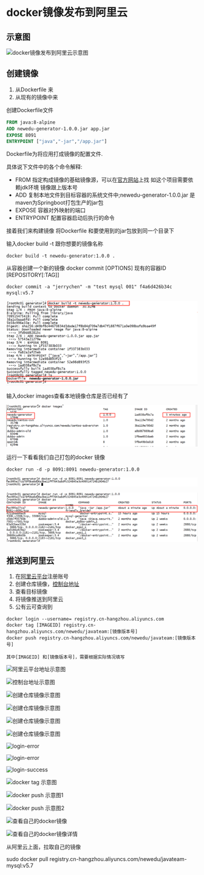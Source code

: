 
# docker镜像发布到阿里云

## 示意图

![docker镜像发布到阿里云示意图](/images/docker11.png)

## 创建镜像

1. 从Dockerfile 来
2. 从现有的镜像中来

创建Dockerfile文件

```Dockerfile
FROM java:8-alpine
ADD newedu-generator-1.0.0.jar app.jar
EXPOSE 8091
ENTRYPOINT ["java","-jar","/app.jar"]
```

Dockerfile为将应用打成镜像的配置文件.

具体说下文件中的各个命令解释:

+ FROM  指定构成镜像的基础镜像源，可以在[官方网站](https://hub.docker.com)上找 如这个项目需要依赖jdk环境  镜像跟上版本号
+ ADD  复制本地文件到目标容器的系统文件中;newedu-generator-1.0.0.jar 是maven为Springboot打包生产的jar包
+ EXPOSE  容器对外映射的端口
+ ENTRYPOINT  配置容器启动后执行的命令

接着我们来构建镜像
将Dockerfile 和要使用到的jar包放到同一个目录下

输入docker build -t 跟你想要的镜像名称

```shell
docker build -t newedu-generator:1.0.0 .
```

从容器创建一个新的镜像
docker commit [OPTIONS] 现有的容器ID [REPOSITORY[:TAG]]

```shell
docker commit -a "jerrychen" -m "test mysql 001" f4a6d426b34c mysql:v5.7
```

![构建镜像](images/微信截图_20190423100803.png)

输入docker images查看本地镜像仓库是否已经有了

![查看镜像文件](images/微信截图_20190423101148.png)

运行一下看看我们自己打包的docker 镜像

```shell
docker run -d -p 8091:8091 newedu-generator:1.0.0

```

![创建docker镜像的容器](images/微信截图_20190423101357.png)

![查看运行中的docker容器](images/微信截图_20190423101518.png)

## 推送到阿里云

1. 在[阿里云平台](https://promotion.aliyun.com/ntms/act/kubernetes.html)注册账号
2. 创建仓库镜像，[控制台地址](https://cr.console.aliyun.com/cn-hangzhou/repositories)
3. 查看目标镜像
4. 将镜像推送到阿里云
5. 公有云可查询到

```shell
docker login --username= registry.cn-hangzhou.aliyuncs.com
docker tag [IMAGEID] registry.cn-hangzhou.aliyuncs.com/newedu/javateam:[镜像版本号]
docker push registry.cn-hangzhou.aliyuncs.com/newedu/javateam:[镜像版本号]

其中[IMAGEID] 和[镜像版本号]，需要根据实际情况填写
```

![阿里云平台地址示意图](/images/微信截图_20190211112206.png)

![控制台地址示意图](/images/微信截图_20190211112427.png)

![创建仓库镜像示意图](/images/微信截图_20190211112528.png)

![创建仓库镜像示意图](/images/微信截图_20190211112707.png)

![创建仓库镜像示意图](/images/微信截图_20190211112752.png)

![创建仓库镜像示意图](/images/微信截图_20190211112830.png)

![login-error](/images/微信截图_20190211123012.png)

![login-error](/images/微信截图_20190211123151.png)

![login-success](/images/微信截图_20190211123314.png)

![docker tag 示意图](/images/微信截图_20190211123932.png)

![docker push 示意图1](/images/微信截图_20190211124508.png)

![docker push 示意图2](/images/微信截图_20190211125033.png)

![查看自己的docker镜像](/images/微信截图_20190211125154.png)

![查看自己的docker镜像详情](/images/微信截图_20190211125407.png)

从阿里云上面，拉取自己的镜像

sudo docker pull registry.cn-hangzhou.aliyuncs.com/newedu/javateam-mysql:v5.7